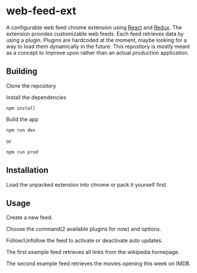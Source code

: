 # web-feed-ext

A configurable web feed chrome extension using [React](https://reactjs.org/) and [Redux](https://redux.js.org/). The extension provides customizable web feeds. Each feed retrieves data by using a plugin.
Plugins are hardcoded at the moment, maybe looking for a way to load them dynamically in the future.
This repository is mostly meant as a concept to improve upon rather than an actual production application.

## Building

Clone the repository

Install the dependencies

`npm install`

Build the app

`npm run dev`

or

`npm run prod`

## Installation

Load the unpacked extension into chrome or pack it yourself first.

## Usage

Create a new feed.

Choose the command(2 available plugins for now) and options.

Follow/Unfollow the feed to activate or deactivate auto updates.

The first example feed retrieves all links from the wikipedia homepage.

The second example feed retrieves the movies opening this week on IMDB.